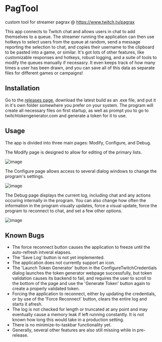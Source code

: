 # PagTool
custom tool for streamer pagrax @ https://www.twitch.tv/pagrax

This app connects to Twitch chat and allows users in chat to add themselves to a queue. The streamer running the application can then use hotkeys to select users from the queue at random, send a message reporting the selection to chat, and copies their username to the clipboard to be pasted into a game, or similar. It's got lots of other features, like customizable responses and hotkeys, robust logging, and a suite of tools to modify the queues manually if necesasry. It even keeps track of how many times a user has been drawn, and you can save all of this data as separate files for different games or campaigns!

## Installation

Go to the [releases page](https://github.com/corptact/PagTool/tags), download the latest build as an .exe file, and put it in it's own folder somewhere you prefer on your system. The program will create all necessary files on first startup, as well as prompt you to go to twitchtokengenerator.com and generate a token for it to use.

## Usage

The app is divided into three main pages: Modify, Configure, and Debug. 

The Modify page is designed to allow for editing of the primary lists. 

![image](https://user-images.githubusercontent.com/22552031/133957638-6b4417b1-7cfb-4052-823c-9896a03eec33.png)

The Configure page allows access to several dialog windows to change the program's settings.

![image](https://user-images.githubusercontent.com/22552031/133957664-096d99d0-ef4c-4ed4-a662-dbbcd3278e66.png)

The Debug page displays the current log, including chat and any actions occuring internally in the program. You can also change how often the information in the program visually updates, force a visual update, force the program to reconnect to chat, and set a few other options.

![image](https://user-images.githubusercontent.com/22552031/133957740-dc4c2abf-8873-42dc-8caa-5e9ebcd65869.png)

## Known Bugs

- The force reconnect button causes the application to freeze until the auto-refresh intveral elapses.
- The 'Save Log' button is not yet implemented.
- The application does not currently support an icon.
- The 'Launch Token Generator' button in the ConfigureTwitchCredentials dialog launches the token generator webpage successfully, but token validation causes its backend to fail, and requires the user to scroll to the bottom of the page and use the 'Generate Token' button again to create a properly validated token.
- Forcing the application to reconnect, either by updating the credentials, or by use of the 'Force Reconnect' button, clears the entire log and starts it afresh.
- The log is not checked for length or truncated at any point and may eventually cause a memory leak if left running constantly. It is not known how long this would take in a production setting.
- There is no minimize-to-taskbar functionality yet.
- Generally, several other features are also still missing while in pre-release.
